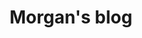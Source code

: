 ---
title: "Morgan's blog"

description: "programming topics mainly"
# 1. To ensure Netlify triggers a build on our exampleSite instance, we need to change a file in the exampleSite directory.
# cascade:
featured_image: '/acidball.webp'
#   featured_image: '/images/gohugo-default-sample-hero-image.jpg'
---